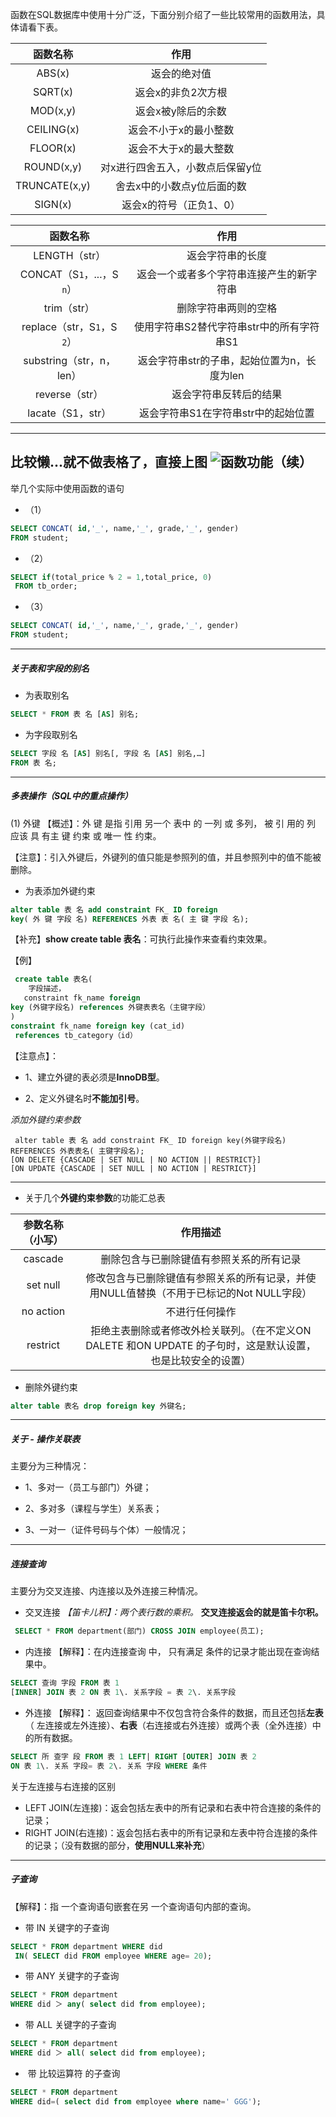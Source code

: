 
函数在SQL数据库中使用十分广泛，下面分别介绍了一些比较常用的函数用法，具体请看下表。


|函数名称|作用|
|:-:|:-:|
|ABS(x)|返会的绝对值|
|SQRT(x)|返会x的非负2次方根|
|MOD(x,y)|返会x被y除后的余数|
|CEILING(x)|返会不小于x的最小整数|
|FLOOR(x)|返会不大于x的最大整数|
|ROUND(x,y)|对x进行四舍五入，小数点后保留y位|
|TRUNCATE(x,y)|舍去x中的小数点y位后面的数|
|SIGN(x)|返会x的符号（正负1、0）|

|函数名称|作用|
|:-:|:-:|
|LENGTH（str）|返会字符串的长度|
|CONCAT（S`1`，...，S `n`）|返会一个或者多个字符串连接产生的新字符串|
|trim（str）|删除字符串两则的空格|
|replace（str，S`1`，S `2`）|使用字符串S2替代字符串str中的所有字符串S1|
|substring（str，n，len）|返会字符串str的子串，起始位置为n，长度为len|
|reverse（str）|返会字符串反转后的结果|
|lacate（S1，str）|返会字符串S1在字符串str中的起始位置|

---
比较懒...就不做表格了，直接上图
![函数功能（续）](https://upload-images.jianshu.io/upload_images/17476267-c3a0f9afe307da64.png?imageMogr2/auto-orient/strip%7CimageView2/2/w/1240)
---

举几个实际中使用函数的语句
- （1）
```sql
SELECT CONCAT( id,'_', name,'_', grade,'_', gender) 
FROM student;
```
- （2）
```sql
SELECT if(total_price % 2 = 1,total_price, 0)
 FROM tb_order;
```
- （3）
```sql
SELECT CONCAT( id,'_', name,'_', grade,'_', gender) 
FROM student;
```
---
##### 关于表和字段的别名

- 为表取别名
```sql
SELECT * FROM 表 名 [AS] 别名;
```
- 为字段取别名
```sql
SELECT 字段 名 [AS] 别名[, 字段 名 [AS] 别名,…] 
FROM 表 名;
```
---
##### 多表操作（SQL中的重点操作）
(1) 外键
【概述】：外 键 是指 引用 另一个 表中 的 一列 或 多列， 被 引 用的 列 应该 具 有主 键 约束 或 唯一 性 约束。

【注意】：引入外键后，外键列的值只能是参照列的值，并且参照列中的值不能被删除。

- 为表添加外键约束
```sql
alter table 表 名 add constraint FK_ ID foreign 
key( 外 键 字段 名) REFERENCES 外表 表 名( 主 键 字段 名);
 ```
【补充】**show create table 表名**：可执行此操作来查看约束效果。

【例】
```sql
 create table 表名(
    字段描述，
   constraint fk_name foreign
key (外键字段名) references 外键表表名（主键字段）
)
constraint fk_name foreign key (cat_id)
 references tb_category（id）
```
【注意点】：
-  1、建立外键的表必须是**InnoDB型**。

- 2、定义外键名时**不能加引号**。

*添加外键约束参数*
```
 alter table 表 名 add constraint FK_ ID foreign key(外键字段名) 
REFERENCES 外表表名( 主键字段名); 
[ON DELETE {CASCADE | SET NULL | NO ACTION || RESTRICT}]
[ON UPDATE {CASCADE | SET NULL | NO ACTION | RESTRICT}]
```

---

- 关于几个**外键约束参数**的功能汇总表

|参数名称（小写）|作用描述|
|:-:|:-:|
|cascade|删除包含与已删除键值有参照关系的所有记录|
|set null|修改包含与已删除键值有参照关系的所有记录，并使用NULL值替换（不用于已标记的Not NULL字段）|
|no action|不进行任何操作|
|restrict|拒绝主表删除或者修改外检关联列。（在不定义ON DALETE 和ON UPDATE 的子句时，这是默认设置，也是比较安全的设置）|

- 删除外键约束
```sql
alter table 表名 drop foreign key 外键名;
```
---
##### 关于 - 操作关联表

主要分为三种情况：
-  1、多对一（员工与部门）外键；

- 2、多对多（课程与学生）关系表；

- 3、一对一（证件号码与个体）一般情况；

---

##### 连接查询
主要分为交叉连接、内连接以及外连接三种情况。
- 交叉连接
*【笛卡儿积】：两个表行数的乘积。*
**交叉连接返会的就是笛卡尔积。**
```SQL
 SELECT * FROM department(部门) CROSS JOIN employee(员工);
```
- 内连接
【解释】：在内连接查询 中， 只有满足 条件的记录才能出现在查询结果中。
```SQL
SELECT 查询 字段 FROM 表 1 
[INNER] JOIN 表 2 ON 表 1\. 关系字段 = 表 2\. 关系字段
```
- 外连接
【解释】： 返回查询结果中不仅包含符合条件的数据，而且还包括**左表**（ 左连接或左外连接）、**右表**（右连接或右外连接）或两个表（全外连接）中的所有数据。
```sql
SELECT 所 查字 段 FROM 表 1 LEFT| RIGHT [OUTER] JOIN 表 2 
ON 表 1\. 关系 字段= 表 2\. 关系 字段 WHERE 条件
  ```
关于左连接与右连接的区别
- LEFT JOIN(左连接)：返会包括左表中的所有记录和右表中符合连接的条件的记录；
- RIGHT JOIN(右连接)：返会包括右表中的所有记录和左表中符合连接的条件的记录；（没有数据的部分，**使用NULL来补充**）
---
##### 子查询
【解释】：指 一个查询语句嵌套在另 一个查询语句内部的查询。
- 带 IN 关键字的子查询
```SQL
SELECT * FROM department WHERE did 
 IN( SELECT did FROM employee WHERE age= 20);
```
- 带 ANY 关键字的子查询
```SQL
SELECT * FROM department 
WHERE did ＞ any( select did from employee);
```
- 带 ALL 关键字的子查询
```SQL
SELECT * FROM department 
WHERE did ＞ all( select did from employee);
```
-  带 比较运算符 的子查询
```SQL
SELECT * FROM department 
WHERE did=( select did from employee where name=' GGG');
```













